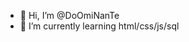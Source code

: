 - 👋 Hi, I’m @DoOmiNanTe      
- 🌱 I’m currently learning  html/css/js/sql


<!---
DoOmiNanTe/DoOmiNanTe is a ✨ special ✨ repository because its `README.md` (this file) appears on your GitHub profile.
You can click the Preview link to take a look at your changes.
--->
